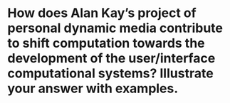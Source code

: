 ﻿# How does Alan Kay’s project of personal dynamic media contribute to shift computation towards the development of the user/interface computational systems? Illustrate your answer with examples.
